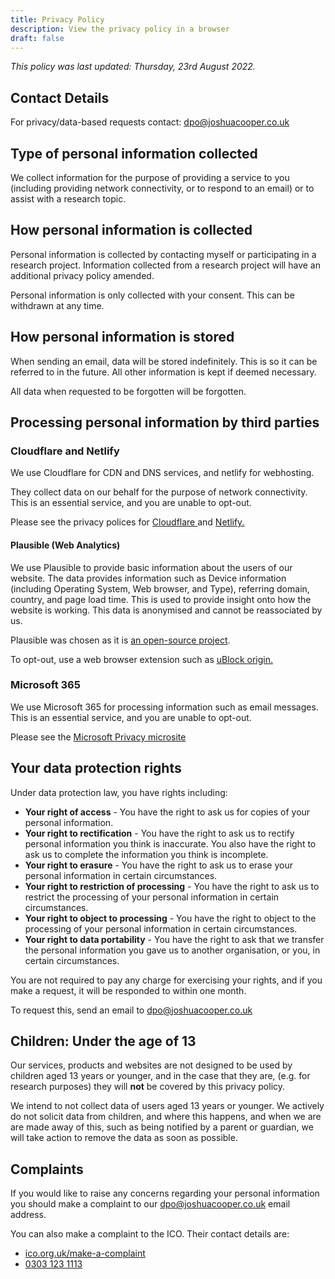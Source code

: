 ```yaml
---
title: Privacy Policy
description: View the privacy policy in a browser
draft: false
---
```


*This policy was last updated: Thursday, 23rd August 2022.*

## Contact Details

For privacy/data-based requests contact: 
<a href="mailto:dpo@joshuacooper.co.uk" target="_blank">dpo@joshuacooper.co.uk</a>

## Type of personal information collected

We collect information for the purpose of providing a service to you
(including providing network connectivity, or to respond to an email) or
to assist with a research topic.

## How personal information is collected

Personal information is collected by contacting myself or participating
in a research project. Information collected from a research project
will have an additional privacy policy amended.


Personal information is only collected with your consent. This can be
withdrawn at any time.

## How personal information is stored

When sending an email, data will be stored indefinitely. This is so it
can be referred to in the future. All other information is kept if
deemed necessary.

All data when requested to be forgotten will be forgotten.
## Processing personal information by third parties
### Cloudflare and Netlify

We use Cloudflare for CDN and DNS services, and netlify for webhosting.


They collect data on our behalf for the purpose of network connectivity.
This is an essential service, and you are unable to opt-out.


Please see the privacy polices for
<a href="https://www.cloudflare.com/privacypolicy/" target="_blank">
Cloudflare
</a>
and
<a href="https://www.netlify.com/privacy" target="_blank"> Netlify.</a>

#### Plausible (Web Analytics)

We use Plausible to provide basic information about the
users of our website. The data provides information such as Device
information (including Operating System, Web browser, and Type),
referring domain, country, and page load time. This is used to provide
insight onto how the website is working. This data is anonymised and
cannot be reassociated by us.

Plausible was chosen as it is [an open-source project](https://plausible.io/open-source-website-analytics).

To opt-out, use a web browser extension such as
<a href="https://ublockorigin.com/" target="_blank">uBlock origin.</a>

### Microsoft 365

We use Microsoft 365 for processing information such as email messages.
This is an essential service, and you are unable to opt-out.


Please see the
<a href="https://privacy.microsoft.com/" target="_blank">
Microsoft Privacy microsite
</a>

## Your data protection rights
Under data protection law, you have rights including:

 - **Your right of access** - You have the right to ask us for copies of your personal information.
 - **Your right to rectification** - You have the right to ask us to rectify personal information you think is inaccurate. You also have the right to ask us to complete the information you think is incomplete. 
 - **Your right to erasure** - You have the right to ask us to erase your personal information in certain circumstances.
 - **Your right to restriction of processing** - You have the right to ask us to restrict the processing of your personal information in certain circumstances.
 - **Your right to object to processing** - You have the right to object to the processing of your personal information in certain circumstances.
 - **Your right to data portability** - You have the right to ask that we transfer the personal information you gave us to another organisation, or you, in certain circumstances.

You are not required to pay any charge for exercising your rights, and
if you make a request, it will be responded to within one month.

To request this, send an email to
<a href="mailto:dpo@joshuacooper.co.uk">dpo@joshuacooper.co.uk</a>

## Children: Under the age of 13

Our services, products and websites are not designed to be used by
children aged 13 years or younger, and in the case that they are,
(e.g. for research purposes) they will **not** be 
covered by this privacy policy.

We intend to not collect data of users aged 13 years or younger.
We actively do not solicit data from children, 
and where this happens, and when we are are made away of this, 
such as being notified by a parent or guardian,
we will take action to remove the data as soon as possible.

## Complaints

If you would like to raise any concerns regarding your personal
information you should make a complaint to our
<a href="mailto:dpo@joshuacooper.co.uk">dpo@joshuacooper.co.uk</a> email
address.


You can also make a complaint to the ICO. Their contact details are:

 - <a href="https://ico.org.uk/make-a-complaint/" target="_blank">ico.org.uk/make-a-complaint</a>
 - <a href="tel:+443031231113">0303 123 1113</a>